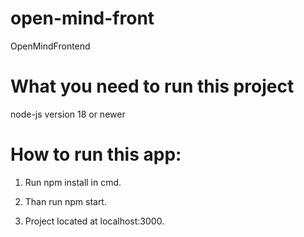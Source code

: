 # open-mind-front

OpenMindFrontend

# What you need to run this project

node-js version 18 or newer

# How to run this app:

1. Run npm install in cmd.

2. Than run npm start.

3. Project located at localhost:3000.

